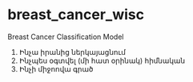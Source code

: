 # breast_cancer_wisc

Breast Cancer Classification Model

1. Ինչա իրանից ներկայացնում
2. Ինչպես օգտվել (մի հատ օրինակ) հիմնական
3. Ինչի միջոովա գրած
